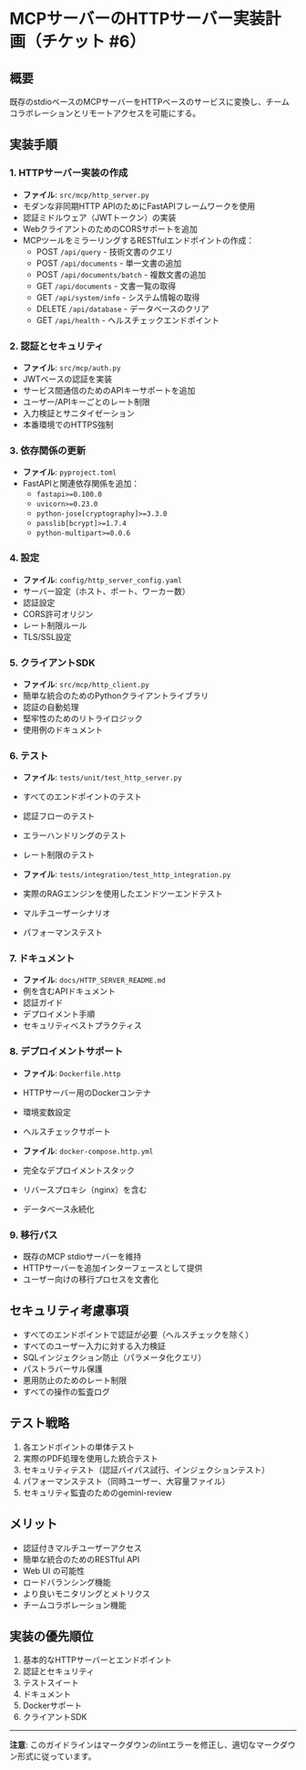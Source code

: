 # MCPサーバーのHTTPサーバー実装計画（チケット #6）

## 概要

既存のstdioベースのMCPサーバーをHTTPベースのサービスに変換し、チームコラボレーションとリモートアクセスを可能にする。

## 実装手順

### 1. HTTPサーバー実装の作成

- **ファイル**: `src/mcp/http_server.py`
- モダンな非同期HTTP APIのためにFastAPIフレームワークを使用
- 認証ミドルウェア（JWTトークン）の実装
- WebクライアントのためのCORSサポートを追加
- MCPツールをミラーリングするRESTfulエンドポイントの作成：
  - POST `/api/query` - 技術文書のクエリ
  - POST `/api/documents` - 単一文書の追加
  - POST `/api/documents/batch` - 複数文書の追加
  - GET `/api/documents` - 文書一覧の取得
  - GET `/api/system/info` - システム情報の取得
  - DELETE `/api/database` - データベースのクリア
  - GET `/api/health` - ヘルスチェックエンドポイント

### 2. 認証とセキュリティ

- **ファイル**: `src/mcp/auth.py`
- JWTベースの認証を実装
- サービス間通信のためのAPIキーサポートを追加
- ユーザー/APIキーごとのレート制限
- 入力検証とサニタイゼーション
- 本番環境でのHTTPS強制

### 3. 依存関係の更新

- **ファイル**: `pyproject.toml`
- FastAPIと関連依存関係を追加：
  - `fastapi>=0.100.0`
  - `uvicorn>=0.23.0`
  - `python-jose[cryptography]>=3.3.0`
  - `passlib[bcrypt]>=1.7.4`
  - `python-multipart>=0.0.6`

### 4. 設定

- **ファイル**: `config/http_server_config.yaml`
- サーバー設定（ホスト、ポート、ワーカー数）
- 認証設定
- CORS許可オリジン
- レート制限ルール
- TLS/SSL設定

### 5. クライアントSDK

- **ファイル**: `src/mcp/http_client.py`
- 簡単な統合のためのPythonクライアントライブラリ
- 認証の自動処理
- 堅牢性のためのリトライロジック
- 使用例のドキュメント

### 6. テスト

- **ファイル**: `tests/unit/test_http_server.py`
- すべてのエンドポイントのテスト
- 認証フローのテスト
- エラーハンドリングのテスト
- レート制限のテスト

- **ファイル**: `tests/integration/test_http_integration.py`
- 実際のRAGエンジンを使用したエンドツーエンドテスト
- マルチユーザーシナリオ
- パフォーマンステスト

### 7. ドキュメント

- **ファイル**: `docs/HTTP_SERVER_README.md`
- 例を含むAPIドキュメント
- 認証ガイド
- デプロイメント手順
- セキュリティベストプラクティス

### 8. デプロイメントサポート

- **ファイル**: `Dockerfile.http`
- HTTPサーバー用のDockerコンテナ
- 環境変数設定
- ヘルスチェックサポート

- **ファイル**: `docker-compose.http.yml`
- 完全なデプロイメントスタック
- リバースプロキシ（nginx）を含む
- データベース永続化

### 9. 移行パス

- 既存のMCP stdioサーバーを維持
- HTTPサーバーを追加インターフェースとして提供
- ユーザー向けの移行プロセスを文書化

## セキュリティ考慮事項

- すべてのエンドポイントで認証が必要（ヘルスチェックを除く）
- すべてのユーザー入力に対する入力検証
- SQLインジェクション防止（パラメータ化クエリ）
- パストラバーサル保護
- 悪用防止のためのレート制限
- すべての操作の監査ログ

## テスト戦略

1. 各エンドポイントの単体テスト
2. 実際のPDF処理を使用した統合テスト
3. セキュリティテスト（認証バイパス試行、インジェクションテスト）
4. パフォーマンステスト（同時ユーザー、大容量ファイル）
5. セキュリティ監査のためのgemini-review

## メリット

- 認証付きマルチユーザーアクセス
- 簡単な統合のためのRESTful API
- Web UI の可能性
- ロードバランシング機能
- より良いモニタリングとメトリクス
- チームコラボレーション機能

## 実装の優先順位

1. 基本的なHTTPサーバーとエンドポイント
2. 認証とセキュリティ
3. テストスイート
4. ドキュメント
5. Dockerサポート
6. クライアントSDK

---

**注意**: このガイドラインはマークダウンのlintエラーを修正し、適切なマークダウン形式に従っています。
